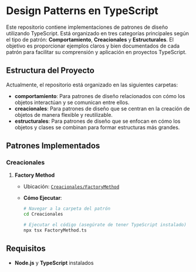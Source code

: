 # Design Patterns en TypeScript

Este repositorio contiene implementaciones de patrones de diseño utilizando TypeScript. Está organizado en tres categorías principales según el tipo de patrón: **Comportamiento**, **Creacionales** y **Estructurales**. El objetivo es proporcionar ejemplos claros y bien documentados de cada patrón para facilitar su comprensión y aplicación en proyectos TypeScript.

## Estructura del Proyecto

Actualmente, el repositorio está organizado en las siguientes carpetas:

- **comportamiento**: Para patrones de diseño relacionados con cómo los objetos interactúan y se comunican entre ellos.
- **creacionales**: Para patrones de diseño que se centran en la creación de objetos de manera flexible y reutilizable.
- **estructurales**: Para patrones de diseño que se enfocan en cómo los objetos y clases se combinan para formar estructuras más grandes.

## Patrones Implementados

### Creacionales

1. **Factory Method**
    - Ubicación: [`Creacionales/FactoryMethod`](./Creacionales/FactoryMethod/FactoryMethod.md)

   - **Cómo Ejecutar**:
     ```bash
     # Navegar a la carpeta del patrón
     cd Creacionales
     
     # Ejecutar el código (asegúrate de tener TypeScript instalado)
     npx tsx FactoryMethod.ts
     ```


## Requisitos

- **Node.js** y **TypeScript** instalados 

